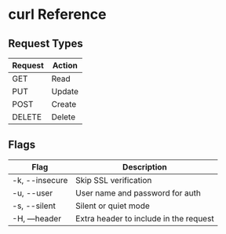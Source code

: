 # curl Reference

## Request Types

| Request | Action |
|---------|--------|
| GET     | Read   |
| PUT     | Update |
| POST    | Create |
| DELETE  | Delete |

## Flags

| Flag           | Description                            |
|----------------|----------------------------------------|
| -k, --insecure |	Skip SSL verification                 |
| -u, --user	 |  User name and password for auth       |
| -s, --silent   |	Silent or quiet mode                  |
| -H, —header	 | Extra header to include in the request |
